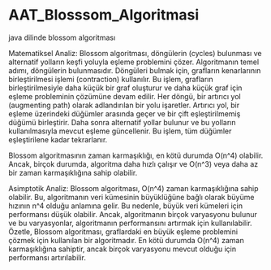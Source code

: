 # AAT_Blosssom_Algoritmasi
java dilinde blossom algoritması


Matematiksel Analiz:
Blossom algoritması, döngülerin (cycles) bulunması ve alternatif yolların keşfi yoluyla eşleme problemini çözer.
Algoritmanın temel adımı, döngülerin bulunmasıdır.
Döngüleri bulmak için, grafların kenarlarının birleştirilmesi işlemi (contraction) kullanılır. Bu işlem, grafların birleştirilmesiyle
daha küçük bir graf oluşturur ve daha küçük graf için eşleme probleminin çözümüne devam edilir.
Her döngü, bir artırıcı yol (augmenting path) olarak adlandırılan bir yolu işaretler. Artırıcı yol, bir eşleme üzerindeki düğümler arasında 
geçer ve bir çift eşleştirilmemiş düğümü birleştirir. Daha sonra alternatif yollar bulunur ve bu yolların kullanılmasıyla mevcut eşleme güncellenir. 
Bu işlem, tüm düğümler eşleştirilene kadar tekrarlanır.

Blossom algoritmasının zaman karmaşıklığı, en kötü durumda O(n^4) olabilir. Ancak, birçok durumda, algoritma daha hızlı çalışır ve O(n^3) 
veya daha az bir zaman karmaşıklığına sahip olabilir.

Asimptotik Analiz:
Blossom algoritması, O(n^4) zaman karmaşıklığına sahip olabilir. Bu, algoritmanın veri kümesinin büyüklüğüne bağlı olarak büyüme hızının n^4 olduğu anlamına gelir.
Bu nedenle, büyük veri kümeleri için performansı düşük olabilir. Ancak, algoritmanın birçok varyasyonu bulunur ve bu varyasyonlar, algoritmanın performansını artırmak
için kullanılabilir.
Özetle, Blossom algoritması, graflardaki en büyük eşleme problemini çözmek için kullanılan bir algoritmadır. En kötü durumda O(n^4) 
zaman karmaşıklığına sahiptir, ancak birçok varyasyonu mevcut olduğu için performansı artırılabilir.
